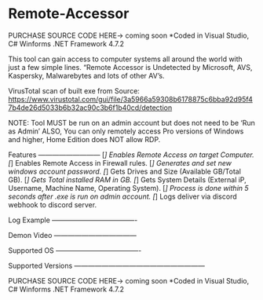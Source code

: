 # Remote-Accessor

PURCHASE SOURCE CODE HERE-> coming soon
*Coded in Visual Studio, C# Winforms .NET Framework 4.7.2


This tool can gain access to computer systems all around the world with just a few simple lines.
“Remote Accessor is Undetected by Microsoft, AVS, Kaspersky, Malwarebytes and lots of other AV’s.

VirusTotal scan of built exe from Source: https://www.virustotal.com/gui/file/3a5966a59308b6178875c6bba92d95f47b4de26d5033b6b32ac90c3b6f1b40cd/detection

NOTE: Tool MUST be run on an admin account but does not need to be ‘Run as Admin’
      ALSO, You can only remotely access Pro versions of Windows and higher, Home Edition does NOT allow RDP.
	  

Features
—————————
[*] Enables Remote Access on target Computer.
[*] Enables Remote Access in Firewall rules.
[*] Generates and set new windows account password.
[*] Gets Drives and Size (Available GB/Total GB).
[*] Gets Total installed RAM in GB.
[*] Gets System Details (External iP, Username, Machine Name, Operating System).
[*] Process is done within 5 seconds after .exe is run on admin account.
[*] Logs deliver via discord webhook to discord server.

Log Example
————————————-


Demon Video
————————————


Supported OS
————————————-


Supported Versions
———————————————————


PURCHASE SOURCE CODE HERE-> coming soon
*Coded in Visual Studio, C# Winforms .NET Framework 4.7.2
